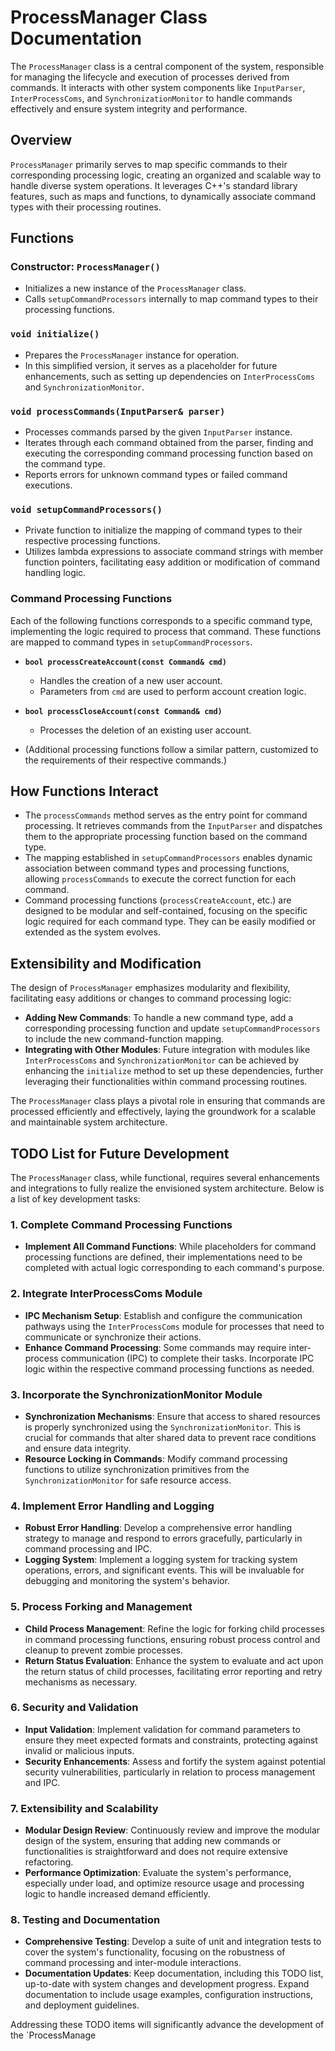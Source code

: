 # ProcessManager Class Documentation

The `ProcessManager` class is a central component of the system, responsible for managing the lifecycle and execution of processes derived from commands. It interacts with other system components like `InputParser`, `InterProcessComs`, and `SynchronizationMonitor` to handle commands effectively and ensure system integrity and performance.

## Overview

`ProcessManager` primarily serves to map specific commands to their corresponding processing logic, creating an organized and scalable way to handle diverse system operations. It leverages C++'s standard library features, such as maps and functions, to dynamically associate command types with their processing routines.

## Functions

### Constructor: `ProcessManager()`

- Initializes a new instance of the `ProcessManager` class.
- Calls `setupCommandProcessors` internally to map command types to their processing functions.

### `void initialize()`

- Prepares the `ProcessManager` instance for operation.
- In this simplified version, it serves as a placeholder for future enhancements, such as setting up dependencies on `InterProcessComs` and `SynchronizationMonitor`.

### `void processCommands(InputParser& parser)`

- Processes commands parsed by the given `InputParser` instance.
- Iterates through each command obtained from the parser, finding and executing the corresponding command processing function based on the command type.
- Reports errors for unknown command types or failed command executions.

### `void setupCommandProcessors()`

- Private function to initialize the mapping of command types to their respective processing functions.
- Utilizes lambda expressions to associate command strings with member function pointers, facilitating easy addition or modification of command handling logic.

### Command Processing Functions

Each of the following functions corresponds to a specific command type, implementing the logic required to process that command. These functions are mapped to command types in `setupCommandProcessors`.

- **`bool processCreateAccount(const Command& cmd)`**
  - Handles the creation of a new user account.
  - Parameters from `cmd` are used to perform account creation logic.

- **`bool processCloseAccount(const Command& cmd)`**
  - Processes the deletion of an existing user account.

- (Additional processing functions follow a similar pattern, customized to the requirements of their respective commands.)

## How Functions Interact

- The `processCommands` method serves as the entry point for command processing. It retrieves commands from the `InputParser` and dispatches them to the appropriate processing function based on the command type.
- The mapping established in `setupCommandProcessors` enables dynamic association between command types and processing functions, allowing `processCommands` to execute the correct function for each command.
- Command processing functions (`processCreateAccount`, etc.) are designed to be modular and self-contained, focusing on the specific logic required for each command type. They can be easily modified or extended as the system evolves.

## Extensibility and Modification

The design of `ProcessManager` emphasizes modularity and flexibility, facilitating easy additions or changes to command processing logic:

- **Adding New Commands**: To handle a new command type, add a corresponding processing function and update `setupCommandProcessors` to include the new command-function mapping.
- **Integrating with Other Modules**: Future integration with modules like `InterProcessComs` and `SynchronizationMonitor` can be achieved by enhancing the `initialize` method to set up these dependencies, further leveraging their functionalities within command processing routines.

The `ProcessManager` class plays a pivotal role in ensuring that commands are processed efficiently and effectively, laying the groundwork for a scalable and maintainable system architecture.

## TODO List for Future Development

The `ProcessManager` class, while functional, requires several enhancements and integrations to fully realize the envisioned system architecture. Below is a list of key development tasks:

### 1. Complete Command Processing Functions

- **Implement All Command Functions**: While placeholders for command processing functions are defined, their implementations need to be completed with actual logic corresponding to each command's purpose.

### 2. Integrate InterProcessComs Module

- **IPC Mechanism Setup**: Establish and configure the communication pathways using the `InterProcessComs` module for processes that need to communicate or synchronize their actions.
- **Enhance Command Processing**: Some commands may require inter-process communication (IPC) to complete their tasks. Incorporate IPC logic within the respective command processing functions as needed.

### 3. Incorporate the SynchronizationMonitor Module

- **Synchronization Mechanisms**: Ensure that access to shared resources is properly synchronized using the `SynchronizationMonitor`. This is crucial for commands that alter shared data to prevent race conditions and ensure data integrity.
- **Resource Locking in Commands**: Modify command processing functions to utilize synchronization primitives from the `SynchronizationMonitor` for safe resource access.

### 4. Implement Error Handling and Logging

- **Robust Error Handling**: Develop a comprehensive error handling strategy to manage and respond to errors gracefully, particularly in command processing and IPC.
- **Logging System**: Implement a logging system for tracking system operations, errors, and significant events. This will be invaluable for debugging and monitoring the system's behavior.

### 5. Process Forking and Management

- **Child Process Management**: Refine the logic for forking child processes in command processing functions, ensuring robust process control and cleanup to prevent zombie processes.
- **Return Status Evaluation**: Enhance the system to evaluate and act upon the return status of child processes, facilitating error reporting and retry mechanisms as necessary.

### 6. Security and Validation

- **Input Validation**: Implement validation for command parameters to ensure they meet expected formats and constraints, protecting against invalid or malicious inputs.
- **Security Enhancements**: Assess and fortify the system against potential security vulnerabilities, particularly in relation to process management and IPC.

### 7. Extensibility and Scalability

- **Modular Design Review**: Continuously review and improve the modular design of the system, ensuring that adding new commands or functionalities is straightforward and does not require extensive refactoring.
- **Performance Optimization**: Evaluate the system's performance, especially under load, and optimize resource usage and processing logic to handle increased demand efficiently.

### 8. Testing and Documentation

- **Comprehensive Testing**: Develop a suite of unit and integration tests to cover the system's functionality, focusing on the robustness of command processing and inter-module interactions.
- **Documentation Updates**: Keep documentation, including this TODO list, up-to-date with system changes and development progress. Expand documentation to include usage examples, configuration instructions, and deployment guidelines.

Addressing these TODO items will significantly advance the development of the `ProcessManage
